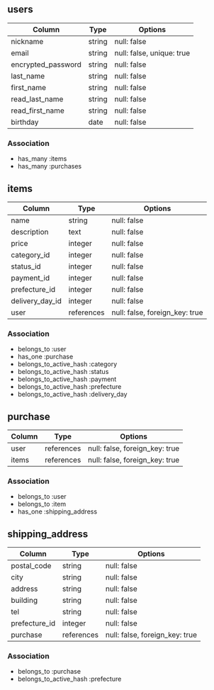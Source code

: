 ## users

| Column                    | Type   | Options                   |
| ------------------------- | ------ | ------------------------- |
| nickname                  | string | null: false               |
| email                     | string | null: false, unique: true |
| encrypted_password        | string | null: false               |
| last_name                 | string | null: false               |
| first_name                | string | null: false               |
| read_last_name            | string | null: false               |
| read_first_name           | string | null: false               |
| birthday                  | date   | null: false               |

### Association

- has_many :items
- has_many :purchases

## items

| Column           | Type       | Options                        |
| ---------------- | ---------- | ------------------------------ |
| name             | string     | null: false                    |
| description      | text       | null: false                    |
| price            | integer    | null: false                    |
| category_id      | integer    | null: false                    |
| status_id        | integer    | null: false                    |
| payment_id       | integer    | null: false                    |
| prefecture_id    | integer    | null: false                    |
| delivery_day_id  | integer    | null: false                    |
| user             | references | null: false, foreign_key: true |

### Association

- belongs_to             :user
- has_one                :purchase
- belongs_to_active_hash :category
- belongs_to_active_hash :status
- belongs_to_active_hash :payment
- belongs_to_active_hash :prefecture
- belongs_to_active_hash :delivery_day

## purchase

| Column           | Type       | Options                        |
| ---------------- | ---------- | ------------------------------ |
| user             | references | null: false, foreign_key: true |
| items            | references | null: false, foreign_key: true |

### Association

- belongs_to :user
- belongs_to :item
- has_one    :shipping_address

## shipping_address

| Column           | Type       | Options                        |
| ---------------- | ---------- | ------------------------------ |
| postal_code      | string     | null: false                    |
| city             | string     | null: false                    |
| address          | string     | null: false                    |
| building         | string     | null: false                    |
| tel              | string     | null: false                    |
| prefecture_id    | integer    | null: false                    |
| purchase         | references | null: false, foreign_key: true |

### Association

- belongs_to             :purchase
- belongs_to_active_hash :prefecture